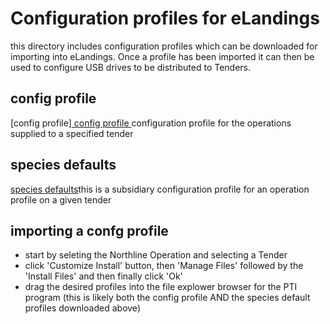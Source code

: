 # Configuration profiles for eLandings
this directory includes configuration profiles which can be downloaded for importing into eLandings. Once a profile has been imported it can then be used to configure USB drives to be distributed to Tenders.

## config profile
[config profile]<a href="/config/cfg_NL_Salmon.xml" download> config profile </a> configuration profile for the operations supplied to a specified tender

## species defaults
[species defaults](speciesDefaults_NL-salmon-species.xml)this is a subsidiary configuration profile for an operation profile on a given tender

## importing a confg profile
- start by seleting the Northline Operation and selecting a Tender
- click 'Customize Install' button, then 'Manage Files' followed by the 'Install Files' and then finally click 'Ok'
- drag the desired profiles into the file explower browser for the PTI program (this is likely both the config profile AND the species default profiles downloaded above)

